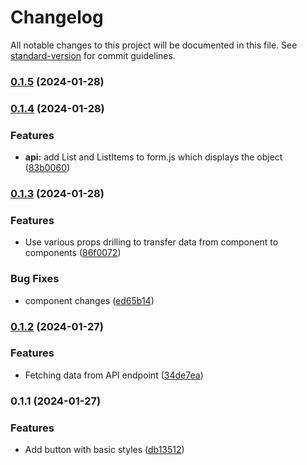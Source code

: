 # Changelog

All notable changes to this project will be documented in this file. See [standard-version](https://github.com/conventional-changelog/standard-version) for commit guidelines.

### [0.1.5](https://github.com/ptech12/fetch-data-challange/compare/v0.1.4...v0.1.5) (2024-01-28)

### [0.1.4](https://github.com/ptech12/fetch-data-challange/compare/v0.1.3...v0.1.4) (2024-01-28)


### Features

* **api:** add List and ListItems to form.js which displays the object ([83b0060](https://github.com/ptech12/fetch-data-challange/commit/83b0060a35274ecdf4232d898291b249a64842cb))

### [0.1.3](https://github.com/ptech12/fetch-data-challange/compare/v0.1.2...v0.1.3) (2024-01-28)


### Features

* Use various props drilling to transfer data from component to components ([86f0072](https://github.com/ptech12/fetch-data-challange/commit/86f0072530c91d23942f318a65e24ee6d525d782))


### Bug Fixes

* component changes ([ed65b14](https://github.com/ptech12/fetch-data-challange/commit/ed65b144d38962c8c4de0843986252fcf519dbd3))

### [0.1.2](https://github.com/ptech12/fetch-data-challange/compare/v0.1.1...v0.1.2) (2024-01-27)


### Features

* Fetching data from API endpoint ([34de7ea](https://github.com/ptech12/fetch-data-challange/commit/34de7eae46a4e7dc1354c9ee255be9241ddb907c))

### 0.1.1 (2024-01-27)


### Features

* Add button with basic styles ([db13512](https://github.com/ptech12/fetch-data-challange/commit/db135122ed37717a6da27f8affe25950a96b738f))
